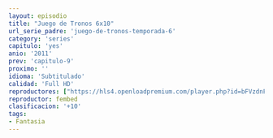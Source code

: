 ```yaml
---
layout: episodio
title: "Juego de Tronos 6x10"
url_serie_padre: 'juego-de-tronos-temporada-6'
category: 'series'
capitulo: 'yes'
anio: '2011'
prev: 'capitulo-9'
proximo: ''
idioma: 'Subtitulado'
calidad: 'Full HD'
reproductores: ["https://hls4.openloadpremium.com/player.php?id=bFVzdnFtbTRVZFI2TjFYc0dKMkJ6cUUvc25rYVJ6cXZrTk1PaFNIV1F5RWUxRFFuYjVBRGJhTFVxMGNVbENKS0FOUldzd25Dc1FjNU1IWW9QaUJxU2c9PQ&sub=https://sub.cuevana2.io/vtt-sub/sub7/Game.Of.Thrones.S06E10.vtt"]
reproductor: fembed
clasificacion: '+10'
tags:
- Fantasia
---
```












